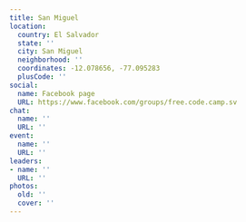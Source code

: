 ```yaml
---
title: San Miguel
location:
  country: El Salvador
  state: ''
  city: San Miguel
  neighborhood: ''
  coordinates: -12.078656, -77.095283
  plusCode: ''
social:
  name: Facebook page
  URL: https://www.facebook.com/groups/free.code.camp.sv
chat:
  name: ''
  URL: ''
event:
  name: ''
  URL: ''
leaders:
- name: ''
  URL: ''
photos:
  old: ''
  cover: ''
---
```

